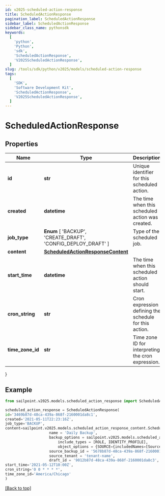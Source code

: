 ```yaml
---
id: v2025-scheduled-action-response
title: ScheduledActionResponse
pagination_label: ScheduledActionResponse
sidebar_label: ScheduledActionResponse
sidebar_class_name: pythonsdk
keywords:
  [
    'python',
    'Python',
    'sdk',
    'ScheduledActionResponse',
    'V2025ScheduledActionResponse',
  ]
slug: /tools/sdk/python/v2025/models/scheduled-action-response
tags:
  [
    'SDK',
    'Software Development Kit',
    'ScheduledActionResponse',
    'V2025ScheduledActionResponse',
  ]
---
```


# ScheduledActionResponse

## Properties

| Name | Type | Description | Notes |
| --- | --- | --- | --- |
| **id** | **str** | Unique identifier for this scheduled action. | [optional] |
| **created** | **datetime** | The time when this scheduled action was created. | [optional] |
| **job_type** | **Enum** [ 'BACKUP', 'CREATE_DRAFT', 'CONFIG_DEPLOY_DRAFT' ] | Type of the scheduled job. | [optional] |
| **content** | [**ScheduledActionResponseContent**](scheduled-action-response-content) |  | [optional] |
| **start_time** | **datetime** | The time when this scheduled action should start. | [optional] |
| **cron_string** | **str** | Cron expression defining the schedule for this action. | [optional] |
| **time_zone_id** | **str** | Time zone ID for interpreting the cron expression. | [optional] |

}

## Example

```python
from sailpoint.v2025.models.scheduled_action_response import ScheduledActionResponse

scheduled_action_response = ScheduledActionResponse(
id='3469b87d-48ca-439a-868f-2160001da8c1',
created='2021-05-11T22:23:16Z',
job_type='BACKUP',
content=sailpoint.v2025.models.scheduled_action_response_content.ScheduledActionResponse_content(
                    name = 'Daily Backup',
                    backup_options = sailpoint.v2025.models.scheduled_action_response_content_backup_options.ScheduledActionResponse_content_backupOptions(
                        include_types = [ROLE, IDENTITY_PROFILE],
                        object_options = {SOURCE={includedNames=[Source1, Source2]}, ROLE={includedNames=[Admin Role, User Role]}}, ),
                    source_backup_id = '5678b87d-48ca-439a-868f-2160001da8c2',
                    source_tenant = 'tenant-name',
                    draft_id = '9012b87d-48ca-439a-868f-2160001da8c3', ),
start_time='2021-05-12T10:00Z',
cron_string='0 0 * * * *',
time_zone_id='America/Chicago'
)

```

[[Back to top]](#)
